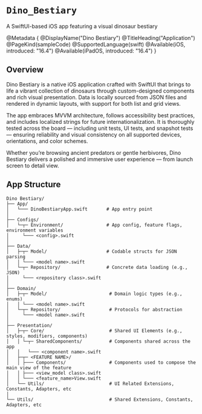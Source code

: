 # ``Dino_Bestiary``

A SwiftUI-based iOS app featuring a visual dinosaur bestiary

@Metadata {
    @DisplayName("Dino Bestiary")
    @TitleHeading("Application")
    @PageKind(sampleCode)
    @SupportedLanguage(swift)
    @Available(iOS, introduced: "16.4")
    @Available(iPadOS, introduced: "16.4")
}

## Overview

Dino Bestiary is a native iOS application crafted with SwiftUI that brings to life a vibrant collection of dinosaurs through custom-designed components and rich visual presentation. Data is locally sourced from JSON files and rendered in dynamic layouts, with support for both list and grid views.

The app embraces MVVM architecture, follows accessibility best practices, and includes localized strings for future internationalization. It is thoroughly tested across the board — including unit tests, UI tests, and snapshot tests — ensuring reliability and visual consistency on all supported devices, orientations, and color schemes.

Whether you’re browsing ancient predators or gentle herbivores, Dino Bestiary delivers a polished and immersive user experience — from launch screen to detail view.

## App Structure
```text
Dino Bestiary/
├── App/
│   └─── DinoBestiaryApp.swift       # App entry point
│
├── Configs/
│   └─┬─ Environment/                # App config, feature flags, environment variables
│     └─── <config>.swift
│
├── Data/
│   ├─┬─ Model/                      # Codable structs for JSON parsing
│   │ └─── <model name>.swift
│   └─┬─ Repository/                 # Concrete data loading (e.g., JSON)
│     └─── <repository class>.swift
│
├── Domain/
│   ├─┬─ Model/                       # Domain logic types (e.g., enums)
│   │ └─── <model name>.swift
│   └─┬─ Repository/                  # Protocols for abstraction
│     └─── <model name>.swift
│
├── Presentation/
│   ├─┬─ Core/                        # Shared UI Elements (e.g., styles, modifiers, components)
│   │ └─┬─ SharedComponents/          # Components shared across the app
│   │   └─── <component name>.swift
│   ├─┬─ <FEATURE NAME>/    
│   │ ├─── Components/                # Components used to compose the main view of the feature
│   │ ├─── <view_model class>.swift  
│   │ └─── <feature_name>View.swift
│   └── Utils/                        # UI Related Extensions, Constants, Adapters, etc
│
└── Utils/                            # Shared Extensions, Constants, Adapters, etc
```




